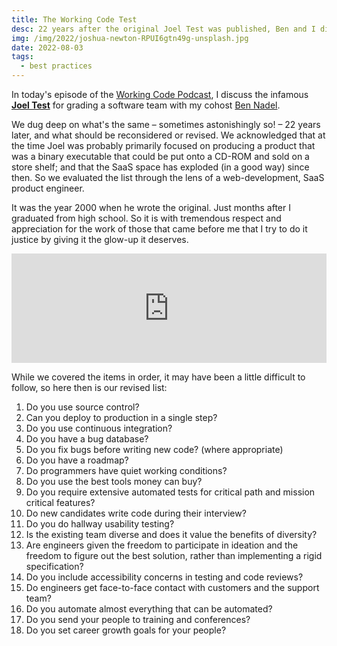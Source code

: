 ```yaml
---
title: The Working Code Test
desc: 22 years after the original Joel Test was published, Ben and I dissect it and give it a glow-up.
img: /img/2022/joshua-newton-RPUI6gtn49g-unsplash.jpg
date: 2022-08-03
tags:
  - best practices
---
```


<!-- Photo by <a href="https://unsplash.com/@joshuanewton?utm_source=unsplash&utm_medium=referral&utm_content=creditCopyText">Joshua Newton</a> on <a href="https://unsplash.com/s/photos/test?utm_source=unsplash&utm_medium=referral&utm_content=creditCopyText">Unsplash</a> -->

In today's episode of the [Working Code Podcast][pod], I discuss the infamous **[Joel Test][joel]** for grading a software team with my cohost [Ben Nadel][ben].

We dug deep on what's the same &ndash; sometimes astonishingly so! &ndash; 22 years later, and what should be reconsidered or revised. We acknowledged that at the time Joel was probably primarily focused on producing a product that was a binary executable that could be put onto a CD-ROM and sold on a store shelf; and that the SaaS space has exploded (in a good way) since then. So we evaluated the list through the lens of a web-development, SaaS product engineer.

It was the year 2000 when he wrote the original. Just months after I graduated from high school. So it is with tremendous respect and appreciation for the work of those that came before me that I try to do it justice by giving it the glow-up it deserves.

<iframe allow="autoplay *; encrypted-media *; fullscreen *; clipboard-write" frameborder="0" height="175" style="width:100%;max-width:660px;overflow:hidden;background:transparent;" sandbox="allow-forms allow-popups allow-same-origin allow-scripts allow-storage-access-by-user-activation allow-top-navigation-by-user-activation" src="https://embed.podcasts.apple.com/us/podcast/086-the-working-code-test/id1544142288?i=1000574879560"></iframe>

While we covered the items in order, it may have been a little difficult to follow, so here then is our revised list:

1. Do you use source control?
2. Can you deploy to production in a single step?
3. Do you use continuous integration?
4. Do you have a bug database?
5. Do you fix bugs before writing new code? (where appropriate)
6. Do you have a roadmap?
7. Do programmers have quiet working conditions?
8. Do you use the best tools money can buy?
9. Do you require extensive automated tests for critical path and mission critical features?
10. Do new candidates write code during their interview?
11. Do you do hallway usability testing?
12. Is the existing team diverse and does it value the benefits of diversity?
13. Are engineers given the freedom to participate in ideation and the freedom to figure out the best solution, rather than implementing a rigid specification?
14. Do you include accessibility concerns in testing and code reviews?
15. Do engineers get face-to-face contact with customers and the support team?
16. Do you automate almost everything that can be automated?
17. Do you send your people to training and conferences?
18. Do you set career growth goals for your people?

[pod]: https://workingcode.dev
[ben]: https://www.bennadel.com
[joel]: https://www.joelonsoftware.com/2000/08/09/the-joel-test-12-steps-to-better-code/
